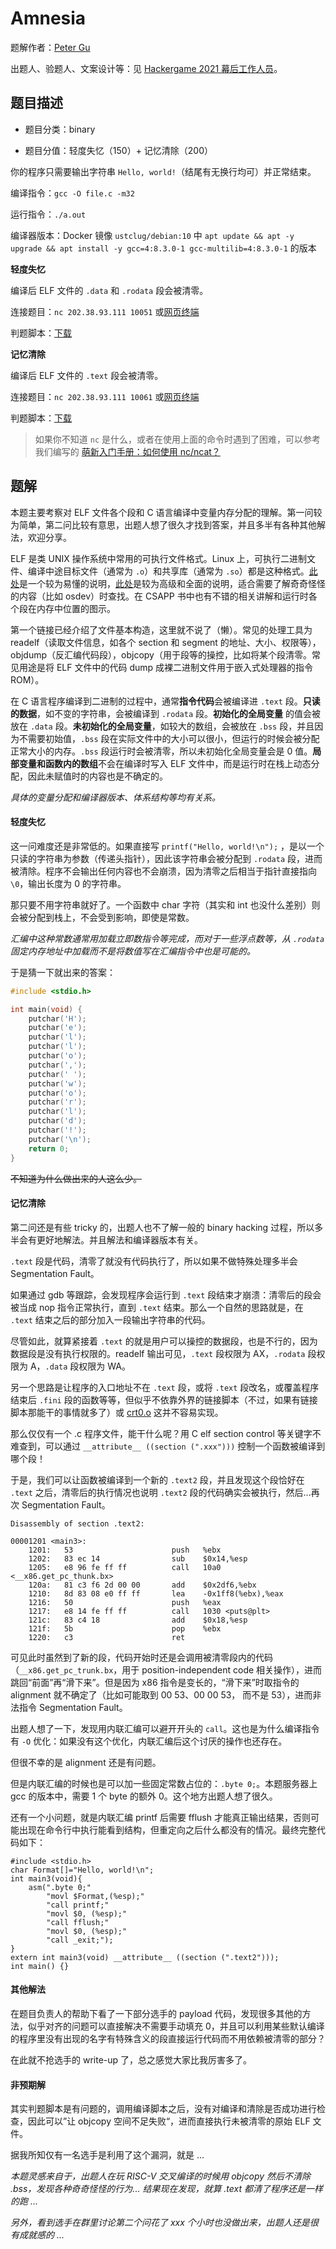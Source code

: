 # Amnesia

题解作者：[Peter Gu](https://github.com/regymm)

出题人、验题人、文案设计等：见 [Hackergame 2021 幕后工作人员](https://hack.lug.ustc.edu.cn/credits/)。

## 题目描述

- 题目分类：binary

- 题目分值：轻度失忆（150）+ 记忆清除（200）

你的程序只需要输出字符串 `Hello, world!`（结尾有无换行均可）并正常结束。

编译指令：`gcc -O file.c -m32`

运行指令：`./a.out`

编译器版本：Docker 镜像 `ustclug/debian:10` 中 `apt update && apt -y upgrade && apt install -y gcc=4:8.3.0-1 gcc-multilib=4:8.3.0-1` 的版本

**轻度失忆**

编译后 ELF 文件的 `.data` 和 `.rodata` 段会被清零。

连接题目：`nc 202.38.93.111 10051` 或[网页终端](http://202.38.93.111:10050/)

判题脚本：[下载](src/amnesia_1_checker.zip)

**记忆清除**

编译后 ELF 文件的 `.text` 段会被清零。

连接题目：`nc 202.38.93.111 10061` 或[网页终端](http://202.38.93.111:10060/)

判题脚本：[下载](src/amnesia_2_checker.zip)

> 如果你不知道 `nc` 是什么，或者在使用上面的命令时遇到了困难，可以参考我们编写的 [萌新入门手册：如何使用 nc/ncat？](https://lug.ustc.edu.cn/planet/2019/09/how-to-use-nc/)

## 题解

本题主要考察对 ELF 文件各个段和 C 语言编译中变量内存分配的理解。第一问较为简单，第二问比较有意思，出题人想了很久才找到答案，并且多半有各种其他解法，欢迎分享。

ELF 是类 UNIX 操作系统中常用的可执行文件格式。Linux 上，可执行二进制文件、编译中途目标文件（通常为 `.o`）和共享库（通常为 `.so`）都是这种格式。[此处](https://akaedu.github.io/book/ch18s05.html)是一个较为易懂的说明，[此处](https://stevens.netmeister.org/631/elf.html)是较为高级和全面的说明，适合需要了解奇奇怪怪的内容（比如 osdev）时查找。在 CSAPP 书中也有不错的相关讲解和运行时各个段在内存中位置的图示。

第一个链接已经介绍了文件基本构造，这里就不说了（懒）。常见的处理工具为 readelf（读取文件信息，如各个 section 和 segment 的地址、大小、权限等），objdump（反汇编代码段），objcopy（用于段等的操控，比如将某个段清零。常见用途是将 ELF 文件中的代码 dump 成裸二进制文件用于嵌入式处理器的指令 ROM）。

在 C 语言程序编译到二进制的过程中，通常**指令代码**会被编译进 `.text` 段。**只读的数据**，如不变的字符串，会被编译到 `.rodata` 段。**初始化的全局变量** 的值会被放在 `.data` 段。**未初始化的全局变量**，如较大的数组，会被放在 `.bss` 段，并且因为不需要初始值，`.bss` 段在实际文件中的大小可以很小，但运行的时候会被分配正常大小的内存。`.bss` 段运行时会被清零，所以未初始化全局变量会是 0 值。**局部变量和函数内的数组**不会在编译时写入 ELF 文件中，而是运行时在栈上动态分配，因此未赋值时的内容也是不确定的。

*具体的变量分配和编译器版本、体系结构等均有关系。*

#### 轻度失忆

这一问难度还是非常低的。如果直接写 `printf("Hello, world!\n");` ，是以一个只读的字符串为参数（传递头指针），因此该字符串会被分配到 `.rodata` 段，进而被清除。程序不会输出任何内容也不会崩溃，因为清零之后相当于指针直接指向 `\0`，输出长度为 0 的字符串。

那只要不用字符串就好了。一个函数中 char 字符（其实和 int 也没什么差别）则会被分配到栈上，不会受到影响，即使是常数。

*汇编中这种常数通常用加载立即数指令等完成，而对于一些浮点数等，从 `.rodata` 固定内存地址中加载而不是将数值写在汇编指令中也是可能的。*

于是猜一下就出来的答案：

```c
#include <stdio.h>

int main(void) {
	putchar('H');
	putchar('e');
	putchar('l');
	putchar('l');
	putchar('o');
	putchar(',');
	putchar(' ');
	putchar('w');
	putchar('o');
	putchar('r');
	putchar('l');
	putchar('d');
	putchar('!');
	putchar('\n');
    return 0;
}
```

~~不知道为什么做出来的人这么少。~~

#### 记忆清除

第二问还是有些 tricky 的，出题人也不了解一般的 binary hacking 过程，所以多半会有更好地解法。并且解法和编译器版本有关。

`.text` 段是代码，清零了就没有代码执行了，所以如果不做特殊处理多半会 Segmentation Fault。

如果通过 gdb 等跟踪，会发现程序会运行到 `.text` 段结束才崩溃：清零后的段会被当成 nop 指令正常执行，直到 `.text` 结束。那么一个自然的思路就是，在 `.text` 结束之后的部分加入一段输出字符串的代码。

尽管如此，就算紧接着 `.text` 的就是用户可以操控的数据段，也是不行的，因为数据段是没有执行权限的。readelf 输出可见，`.text` 段权限为 AX，`.rodata` 段权限为 A，`.data` 段权限为 WA。

另一个思路是让程序的入口地址不在 `.text` 段，或将 `.text` 段改名，或覆盖程序结束后 `.fini` 段的函数等等，但似乎不依靠外界的链接脚本（不过，如果有链接脚本那能干的事情就多了）或 [crt0.o](https://en.wikipedia.org/wiki/Crt0) 这并不容易实现。

那么仅仅有一个 .c 程序文件，能干什么呢？用 C elf section control 等关键字不难查到，可以通过 `__attribute__ ((section (".xxx")))` 控制一个函数被编译到哪个段！

于是，我们可以让函数被编译到一个新的 `.text2` 段，并且发现这个段恰好在 `.text` 之后，清零后的执行情况也说明 `.text2` 段的代码确实会被执行，然后...再次 Segmentation Fault。

```
Disassembly of section .text2:

00001201 <main3>:
	1201:	53                   	push   %ebx
    1202:	83 ec 14             	sub    $0x14,%esp
    1205:	e8 96 fe ff ff       	call   10a0 <__x86.get_pc_thunk.bx>
    120a:	81 c3 f6 2d 00 00    	add    $0x2df6,%ebx
    1210:	8d 83 08 e0 ff ff    	lea    -0x1ff8(%ebx),%eax
    1216:	50                   	push   %eax
    1217:	e8 14 fe ff ff       	call   1030 <puts@plt>
    121c:	83 c4 18             	add    $0x18,%esp
    121f:	5b                   	pop    %ebx
    1220:	c3                   	ret
```

可见此时虽然到了新的段，代码开始时还是会调用被清零段内的代码（`__x86.get_pc_trunk.bx`，用于 position-independent code 相关操作），进而跳回“前面”再“滑下来”。但是因为 x86 指令是变长的，“滑下来”时取指令的 alignment 就不确定了（比如可能取到 00 53、00 00 53， 而不是 53），进而非法指令 Segmentation Fault。

出题人想了一下，发现用内联汇编可以避开开头的 `call`。这也是为什么编译指令有 `-O` 优化：如果没有这个优化，内联汇编后这个讨厌的操作也还存在。

但很不幸的是 alignment 还是有问题。

但是内联汇编的时候也是可以加一些固定常数占位的：`.byte 0;`。本题服务器上 gcc 的版本中，需要 1 个 byte 的额外 0。这个地方出题人想了很久。

还有一个小问题，就是内联汇编 printf 后需要 fflush 才能真正输出结果，否则可能出现在命令行中执行能看到结构，但重定向之后什么都没有的情况。最终完整代码如下：

```
#include <stdio.h>
char Format[]="Hello, world!\n";
int main3(void){
	asm(".byte 0;"
		"movl $Format,(%esp);"
		"call printf;"
		"movl $0, (%esp);"
		"call fflush;"
		"movl $0, (%esp);"
		"call _exit;");
}
extern int main3(void) __attribute__ ((section (".text2")));
int main() {}
```

#### 其他解法

在题目负责人的帮助下看了一下部分选手的 payload 代码，发现很多其他的方法，似乎对齐的问题可以直接解决不需要手动填充 0，并且可以利用某些默认编译的程序里没有出现的名字有特殊含义的段直接运行代码而不用依赖被清零的部分？

在此就不抢选手的 write-up 了，总之感觉大家比我厉害多了。

#### 非预期解

其实判题脚本是有问题的，调用编译脚本之后，没有对编译和清除是否成功进行检查，因此可以”让 objcopy 空间不足失败“，进而直接执行未被清零的原始 ELF 文件。

据我所知仅有一名选手是利用了这个漏洞，就是 ...



*本题灵感来自于，出题人在玩 RISC-V 交叉编译的时候用 objcopy 然后不清除 .bss，发现各种奇奇怪怪的行为... 结果现在发现，就算 .text 都清了程序还是一样的跑 ...*

*另外，看到选手在群里讨论第二个问花了 xxx 个小时也没做出来，出题人还是很有成就感的 ...*
